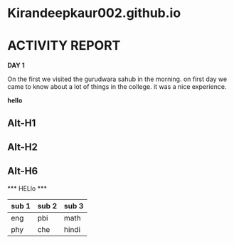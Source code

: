 # Kirandeepkaur002.github.io

# ACTIVITY REPORT 

**DAY 1** 

On the first we visited the gurudwara sahub in the morning. on first day we came to know about a lot of things in the college. it was a nice experience.

**hello**

Alt-H1
----
Alt-H2
-
Alt-H6
---

*** HELlo ***

|sub 1| sub 2| sub 3|
| --- | ---  |  --- |
| eng|pbi|math|
phy|che|hindi

